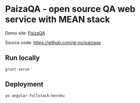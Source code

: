 # PaizaQA - open source QA web service with MEAN stack
<!--
Blog article: [Building Twitter-like full-stack web service in 1 hour - MEAN stack startup (2)]( http://engineering.paiza.io/entry/2015/07/09/154028)
-->

Demo site: [PaizaQA](http://paizaqa.herokuapp.com)

Source code: https://github.com/gi-no/paizaqa

## Run locally

```
grunt serve
```

## Deployment

```
yo angular-fullstack:heroku
```

